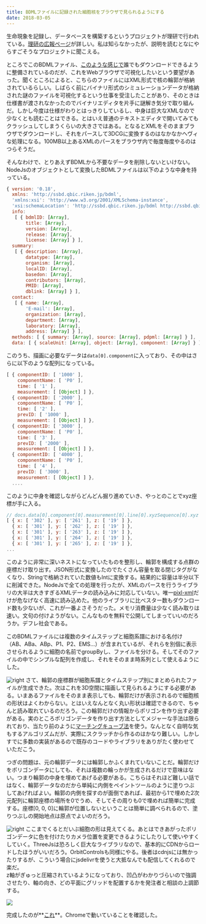 ```yaml
---
title: BDMLファイルに記録された細胞核をブラウザで見られるようにする
date: 2018-03-05
---
```


生命現象を記録し、データベースを構築するというプロジェクトが理研で行われている。[理研の広報ページ](http://www.qbic.riken.jp/japanese/news/highlight/bdml.html)が詳しい。私は知らなかったが、説明を読むとなにやらすごそうなプロジェクトに聞こえる。

ところでこのBDMLファイル、[このような感じで](http://ssbd.qbic.riken.jp/search/afc304bc-7cca-4c92-8764-f5957dd06e3d/)誰でもダウンロードできるように整備されているのだが、これをWebブラウザで可視化したいという要望があった。聞くところによると、こちらのファイルにはXML形式で核の輪郭が格納されているらしい。しばらく前にバイナリ形式のシミュレーションデータが格納された謎のファイルを可視化するという仕事を受注したことがあり、そのときは仕様書が渡されなかったのでバイナリエディタを片手に謎解き気分で取り組んだ。しかし今度は仕様がわりとはっきりしているし、中身は巨大なXMLなので少なくとも読むことはできる。とはいえ普通のテキストエディタで開いてみてもクラッシュしてしまうくらいの大きさではある。となるとXMLをそのままブラウザでダウンロードし、それをパースして3DCGに変換するのはなかなかヘヴィな処理になる。100MB以上あるXMLのパースをブラウザ内で毎度毎度やるのはつらそうだ。

そんなわけで、とりあえずBDMLから不要なデータを削除しないといけない。NodeJsのオブジェクトとして変換したBDMLファイルは以下のような中身を持っている。
```js
{ version: '0.18',
  xmlns: 'http://ssbd.qbic.riken.jp/bdml',
  'xmlns:xsi': 'http://www.w3.org/2001/XMLSchema-instance',
  'xsi:schemaLocation': 'http://ssbd.qbic.riken.jp/bdml http://ssbd.qbic.riken.jp/bdml/bdml0.18.xsd',
  info:
   [ { bdmlID: [Array],
       title: [Array],
       version: [Array],
       release: [Array],
       license: [Array] } ],
  summary:
   [ { description: [Array],
       datatype: [Array],
       organism: [Array],
       localID: [Array],
       basedon: [Array],
       contributors: [Array],
       PMID: [Array],
       dblink: [Array] } ],
  contact:
   [ { name: [Array],
       'E-mail': [Array],
       organization: [Array],
       department: [Array],
       laboratory: [Array],
       address: [Array] } ],
  methods: [ { summary: [Array], source: [Array], pdpml: [Array] } ],
  data: [ { scaleUnit: [Array], object: [Array], component: [Array] } ] }
```
このうち、描画に必要なデータは`data[0].component`に入っており、その中はさらに以下のような配列になっている。
```js
[ { componentID: [ '1000' ],
    componentName: [ 'P0' ],
    time: [ '1' ],
    measurement: [ [Object] ] },
  { componentID: [ '2000' ],
    componentName: [ 'P0' ],
    time: [ '2' ],
    prevID: [ '1000' ],
    measurement: [ [Object] ] },
  { componentID: [ '3000' ],
    componentName: [ 'P0' ],
    time: [ '3' ],
    prevID: [ '2000' ],
    measurement: [ [Object] ] },
  { componentID: [ '4000' ],
    componentName: [ 'P0' ],
    time: [ '4' ],
    prevID: [ '3000' ],
    measurement: [ [Object] ] },
  ....
```
このように中身を確認しながらどんどん掘り進めていき、やっとのことでxyz座標が手に入る。
```js
// docs.data[0].component[0].measurement[0].line[0].xyzSequence[0].xyz
[ { x: [ '302' ], y: [ '261' ], z: [ '19' ] },
  { x: [ '301' ], y: [ '262' ], z: [ '19' ] },
  { x: [ '301' ], y: [ '263' ], z: [ '19' ] },
  { x: [ '301' ], y: [ '264' ], z: [ '19' ] },
  { x: [ '301' ], y: [ '265' ], z: [ '19' ] },
...
```
このように非常に深いネストになっていたものを整形し、輪郭を構成する点群の座標だけ取り出す。JSON形式に変換したのでたくさん容量を取る閉じタグがなくなり、Stringで格納されていた数値もIntに変換する。結果的に容量は半分以下に削減できた。NodeJsで全ての処理を行ったが、XMLのパースを行うライブラリの大半は大きすぎるXMLデータの読み込みに対応していない。唯一[pixl-xml](https://github.com/jhuckaby/pixl-xml)だけが危なげなく高速に読み込めた。他のライブラリに比べスター数もダウンロード数も少ないが、これが一番よさそうだった。メモリ消費量は少なく読み取りは速い。文句の付けようがない。こんなものを無料で公開してしまっていいのだろうか。デフレ社会である。

このBDMLファイルには複数のタイムステップと細胞系譜における名付け（AB、ABa、ABp、P1、P2、EMS…）が含まれているが、それらを別個に表示させられるように細胞の名前でgroupByし、ファイルを分ける。そしてそのファイルの中でシンプルな配列を作成し、それをそのまま時系列として使えるようにした。

![right](https://dl.xar.sh/web/6b60aa2a36690376ee3de0e4f6ef8acb.gif)
さて、輪郭の座標群が細胞系譜とタイムステップ別にまとめられたファイルが生成できた。次はこれを3D空間に描画して見られるようにする必要がある。いまあるファイルをそのまま表示しても、輪郭だけが表示されるので細胞核の形状はよくわからない。とはいえなんとなく丸い形状は確認できるので、ちゃんと読み取れているのだろう。この輪郭だけの情報からポリゴンを作り出す必要がある。実のところポリゴンデータを作り出す方法としてメジャーな手法は限られており、当たり前のように[マーチングキューブ法](https://ja.wikipedia.org/wiki/%E3%83%9E%E3%83%BC%E3%83%81%E3%83%B3%E3%82%B0%E3%82%AD%E3%83%A5%E3%83%BC%E3%83%96%E6%B3%95)を使う。なんとなく自明な気もするアルゴリズムだが、実際にスクラッチから作るのはかなり難しい。しかしすでに多数の実装があるので既存のコードやライブラリをありがたく使わせていただこう。

つぎの問題は、元の輪郭データには輪郭しかふくまれていないことだ。輪郭だけをポリゴンデータにしても、それは複数の輪っかが生成されるだけで意味はない。つまり輪郭の中身を埋めてあげる必要がある。こちらはそれほど難しい話ではなく、輪郭データなのだから単純に内側をペイントツールのように塗りつぶしてあげればよい。輪郭の内側を探すのが面倒であれば、最初から1で埋めた2次元配列に輪郭座標の場所を0でうめ、そしてその周りも0で埋めれば簡単に完成する。座標[0, 0, 0]に輪郭が位置しないということは簡単に調べられるので、塗りつぶしの開始地点は原点でよいのだろう。

![right](https://dl.xar.sh/web/f471ca4d6e30f528a80178eebbf42e2e.gif)
ここまでくるとだいぶ細胞の形は見えてくる。あとはできあがったポリゴンデータに色を付けたりカメラ位置を変更できるようにしたりして使いやすくしていく。ThreeJsは恐ろしく巨大なライブラリなので、基本的にCDNからロードしたほうがいいだろう。OrbitControlsも同様にやる。後者はcdnjsには無かったりするが、こういう場合にjsdelivrを使うと大抵なんでも配信してくれるので楽だ。<br>
z軸がぎゅっと圧縮されているようになっており、凹凸がわかりづらいので強調させたり、軸の向き、どの平面にグリッドを配置するかを発注者と相談の上調節する。

![](https://farm5.staticflickr.com/4786/38989634950_0a6c9a7f8a_b.jpg)

完成したのが**[これ](https://xarsh.github.io/bdml-viewer/)**。Chromeで動いていることを確認した。


